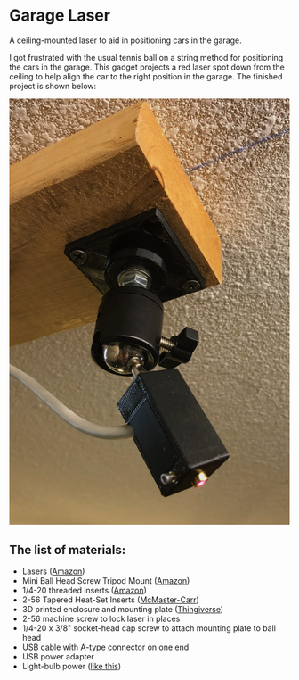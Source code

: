 # Garage Laser
A ceiling-mounted laser to aid in positioning cars in the garage.

I got frustrated with the usual tennis ball on a string method for positioning the cars in the garage. This gadget projects a red laser spot down from the ceiling to help align the car to the right position in the garage. The finished project is shown below:

![](/img/finished.png)

## The list of materials:

* Lasers ([Amazon](https://www.amazon.com/gp/product/B071FT9HSV/ref=ppx_yo_dt_b_asin_title_o07_s00?ie=UTF8&psc=1))
* Mini Ball Head Screw Tripod Mount ([Amazon](https://www.amazon.com/gp/product/B01CQAQOSI/ref=ppx_yo_dt_b_asin_title_o01_s00?ie=UTF8&psc=1)) 
* 1/4-20 threaded inserts ([Amazon](https://www.amazon.com/gp/product/B07RS1FF3D/ref=ppx_yo_dt_b_asin_title_o05_s00?ie=UTF8&psc=1))
* 2-56 Tapered Heat-Set Inserts ([McMaster-Carr](https://www.mcmaster.com/93365A112/))
* 3D printed enclosure and mounting plate ([Thingiverse](https://www.thingiverse.com/thing:4708706))
* 2-56 machine screw to lock laser in places
* 1/4-20 x 3/8" socket-head cap screw to attach mounting plate to ball head
* USB cable with A-type connector on one end
* USB power adapter
* Light-bulb power ([like this](https://www.amazon.com/Adapter-Splitter-Converts-Polarized-Outlet-UL/dp/B07Y4RBR4J/ref=sr_1_2_sspa?crid=1PZ7P5BOVE9HT&dchild=1&keywords=light+bulb+power+outlet&qid=1609709628&sprefix=light+bulb+power+%2Caps%2C211&sr=8-2-spons&psc=1&spLa=ZW5jcnlwdGVkUXVhbGlmaWVyPUEyVFBVR0lTSFdOS1pWJmVuY3J5cHRlZElkPUEwNzQxMjMyM0RUSFAxWjhPNzdRUyZlbmNyeXB0ZWRBZElkPUEwMDQwMDYzMlA2U1ZDM0pIUTBTTSZ3aWRnZXROYW1lPXNwX2F0ZiZhY3Rpb249Y2xpY2tSZWRpcmVjdCZkb05vdExvZ0NsaWNrPXRydWU=))
